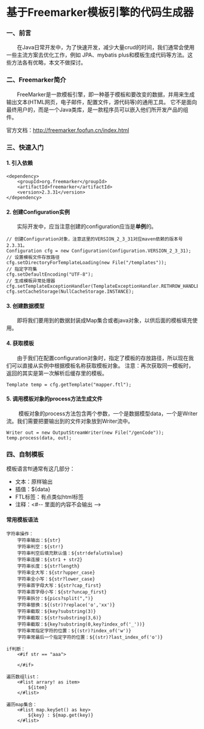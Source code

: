 # 基于Freemarker模板引擎的代码生成器

### 一、前言
&emsp;&emsp;在Java日常开发中，为了快速开发，减少大量crud的时间，我们通常会使用一些主流方案去优化工作，例如
JPA、mybatis plus和模板生成代码等方法。这些方法各有优略，本文不做探讨。


### 二、Freemarker简介
&emsp;&emsp;FreeMarker是一款模板引擎，即一种基于模板和要改变的数据，并用来生成输出文本(HTML网页，电子邮件，配置文件，源代码等)的通用工具。 
它不是面向最终用户的，而是一个Java类库，是一款程序员可以嵌入他们所开发产品的组件。

官方文档：http://freemarker.foofun.cn/index.html

### 三、快速入门
#### 1. 引入依赖
```pom
<dependency>
    <groupId>org.freemarker</groupId>
    <artifactId>freemarker</artifactId>
    <version>2.3.31</version>
</dependency>
```
#### 2. 创建Configuration实例

&emsp;&emsp;实际开发中，应当注意创建的configuration应当是**单例**的。
```
// 创建Configuration对象，注意这里的VERSION_2_3_31对应maven依赖的版本号2.3.31。
Configuration cfg = new Configuration(Configuration.VERSION_2_3_31);
// 设置模板文件存放路径
cfg.setDirectoryForTemplateLoading(new File("/templates"));
// 指定字符集
cfg.setDefaultEncoding("UTF-8");
// 生成模板异常处理器
cfg.setTemplateExceptionHandler(TemplateExceptionHandler.RETHROW_HANDLER);
cfg.setCacheStorage(NullCacheStorage.INSTANCE);

```

#### 3. 创建数据模型

&emsp;&emsp;即将我们要用到的数据封装成Map集合或者java对象，以供后面的模板填充使用。

#### 4. 获取模板

&emsp;&emsp;由于我们在配置configuration对象时，指定了模板的存放路径，所以现在我们可以直接从实例中根据模板名称获取模板对象。 
注意：再次获取同一模板时，返回的其实是第一次解析后缓存里的模板。
```
Template temp = cfg.getTemplate("mapper.ftl");
```

#### 5. 调用模板对象的process方法生成文件
&emsp;&emsp;
模板对象的process方法包含两个参数，一个是数据模型data，一个是Writer流。我们需要把要输出到的文件对象放到Writer流中。

```
Writer out = new OutputStreamWriter(new File("/genCode"));
temp.process(data, out);
```

### 四、自制模板
模板语言ftl通常有这几部分：
* 文本：原样输出
* 插值：${data}
* FTL标签：有点类似html标签
* 注释：<#-- 里面的内容不会输出 -->

#### 常用模板语法
```
字符串操作：
    字符串输出：${str}
    字符串判空：${str!}
    字符串判空后填充默认值：${str!defalutValue}
    字符串连接：${str1 + str2}
    字符串长度：${str?length}
    字符串全大写：${str?upper_case}
    字符串全小写：${str?lower_case}
    字符串首字母大写：${str?cap_first}
    字符串首字母小写：${str?uncap_first}
    字符串拆分：${pics?split(",")}
    字符串替换：${(str)?replace('o','xx')}
    字符串截取：${key?substring(3)}
    字符串截取：${str?substring(3,6)}
    字符串截取：${key?substring(0,key?index_of('_'))}
    字符串常指定字符的位置：${(str)?index_of('w')}
    字符串常最后一个指定字符的位置：${(str)?last_index_of('o')}

if判断：
    <#if str == "aaa">
        
    </#if>

遍历数组list：
    <#list arrary! as item>
        ${item}
    </#list>

遍历map集合：
    <#list map.keySet() as key>
        ${key} : ${map.get(key)}
    </#list>
```
